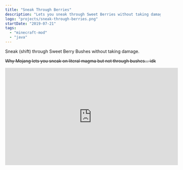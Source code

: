 ```yaml
---
title: "Sneak Through Berries"
description: "Lets you sneak through Sweet Berries without taking damage."
logo: "projects/sneak-through-berries.png"
startDate: "2019-07-21"
tags:
  - "minecraft-mod"
  - "java"
---
```


Sneak (shift) through Sweet Berry Bushes without taking damage.

~~Why Mojang lets you sneak on literal magma but not through bushes... idk~~

<iframe width="560" height="315" src="https://www.youtube-nocookie.com/embed/OZJFD3SrNdM" title="YouTube video player" frameborder="0" allow="accelerometer; autoplay; clipboard-write; encrypted-media; gyroscope; picture-in-picture; web-share" allowfullscreen></iframe>
